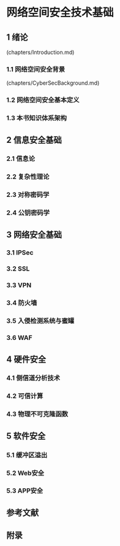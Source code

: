 # 网络空间安全技术基础

## 1 绪论
(chapters/Introduction.md)
### 1.1 网络空间安全背景
(chapters/CyberSecBackground.md)
### 1.2 网络空间安全基本定义

### 1.3 本书知识体系架构

## 2 信息安全基础

### 2.1 信息论

### 2.2 复杂性理论

### 2.3 对称密码学

### 2.4 公钥密码学

## 3 网络安全基础

### 3.1 IPSec

### 3.2 SSL

### 3.3 VPN

### 3.4 防火墙

### 3.5 入侵检测系统与蜜罐

### 3.6 WAF

## 4 硬件安全

### 4.1 侧信道分析技术

### 4.2 可信计算

### 4.3 物理不可克隆函数

## 5 软件安全

### 5.1 缓冲区溢出

### 5.2 Web安全

### 5.3 APP安全

## 参考文献

## 附录

